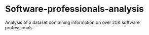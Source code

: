 # Software-professionals-analysis
Analysis of a dataset containing information on over 20K software professionals

